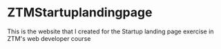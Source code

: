 # ZTMStartuplandingpage
This is the website that I created for the Startup landing page exercise in ZTM's web developer course
